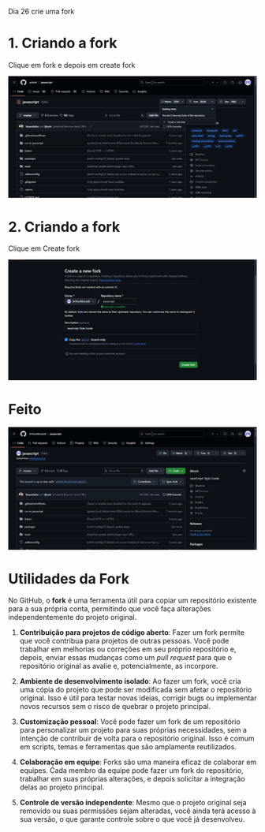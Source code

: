 Dia 26 crie uma fork

# 1. Criando a fork

Clique em fork e depois em create fork

![alt text](image-1.png)
  
# 2. Criando a fork

Clique em Create fork

![alt text](image-3.png)

# Feito

![alt text](image-4.png)


# Utilidades da Fork

No GitHub, o **fork** é uma ferramenta útil para copiar um repositório existente para a sua própria conta, permitindo que você faça alterações independentemente do projeto original. 

1. **Contribuição para projetos de código aberto**: Fazer um fork permite que você contribua para projetos de outras pessoas. Você pode trabalhar em melhorias ou correções em seu próprio repositório e, depois, enviar essas mudanças como um *pull request* para que o repositório original as avalie e, potencialmente, as incorpore.

2. **Ambiente de desenvolvimento isolado**: Ao fazer um fork, você cria uma cópia do projeto que pode ser modificada sem afetar o repositório original. Isso é útil para testar novas ideias, corrigir bugs ou implementar novos recursos sem o risco de quebrar o projeto principal.

3. **Customização pessoal**: Você pode fazer um fork de um repositório para personalizar um projeto para suas próprias necessidades, sem a intenção de contribuir de volta para o repositório original. Isso é comum em scripts, temas e ferramentas que são amplamente reutilizados.

4. **Colaboração em equipe**: Forks são uma maneira eficaz de colaborar em equipes. Cada membro da equipe pode fazer um fork do repositório, trabalhar em suas próprias alterações, e depois solicitar a integração delas ao projeto principal.

5. **Controle de versão independente**: Mesmo que o projeto original seja removido ou suas permissões sejam alteradas, você ainda terá acesso à sua versão, o que garante controle sobre o que você já desenvolveu.
